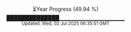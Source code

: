 <p align="center">
⏳Year Progress (49.94 %) <br>
██████████████▁▁▁▁▁▁▁▁▁▁▁▁▁▁▁▁ <br>
<sub>Updated: Wed, 02 Jul 2025 06:35:51 GMT</sub>
</p>

